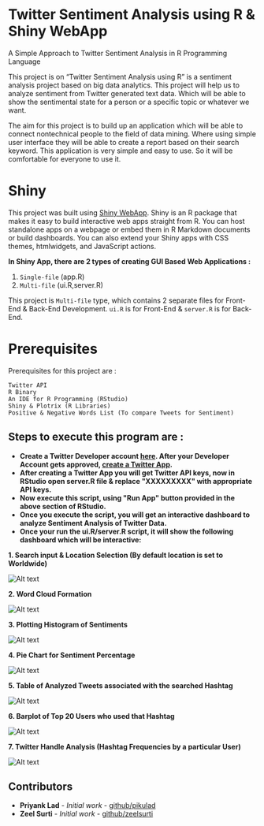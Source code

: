 # Twitter Sentiment Analysis using R & Shiny WebApp
A Simple Approach to Twitter Sentiment Analysis in R Programming Language

   This project is on “Twitter Sentiment Analysis using R”
is a sentiment analysis project based on big data analytics. This
project will help us to analyze sentiment from Twitter generated
text data. Which will be able to show the sentimental state for a
person or a specific topic or whatever we want.

  The aim for this project is to build up an application which
will be able to connect nontechnical people to the field of data
mining. Where using simple user interface they will be able to
create a report based on their search keyword. This application
is very simple and easy to use. So it will be comfortable for
everyone to use it.
   
# Shiny

 This project was built using [Shiny WebApp](https://shiny.rstudio.com/). Shiny is an R package that makes it easy to build interactive web apps straight from R. You can host standalone apps on a webpage or embed them in R Markdown documents or build dashboards. You can also extend your Shiny apps with CSS themes, htmlwidgets, and JavaScript actions.
 
**In Shiny App, there are 2 types of creating GUI Based Web Applications :**
1) ```Single-file``` (app.R)
2) ```Multi-file``` (ui.R,server.R)

This project is ```Multi-file``` type, which contains 2 separate files for Front-End & Back-End Development.
```ui.R``` is for Front-End & ```server.R``` is for Back-End.
# Prerequisites

Prerequisites for this project are :

```
Twitter API
R Binary
An IDE for R Programming (RStudio)
Shiny & Plotrix (R Libraries)
Positive & Negative Words List (To compare Tweets for Sentiment)
```
## Steps to execute this program are :

* **Create a Twitter Developer account [here](https://developer.twitter.com/). After your Developer Account gets approved, [create a Twitter App](https://developer.twitter.com/en/apps/create).** 
* **After creating a Twitter App you will get Twitter API keys, now in RStudio open server.R file & replace "XXXXXXXXX" with appropriate API keys.**
* **Now execute this script, using "Run App" button provided in the above section of RStudio.**
* **Once you execute the script, you will get an interactive dashboard to analyze Sentiment Analysis of Twitter Data.**
* **Once your run the ui.R/server.R script, it will show the following dashboard which will be interactive:**

**1. Search input & Location Selection (By default location is set to Worldwide)**

![Alt text](sample_output/search.png)


**2. Word Cloud Formation**

![Alt text](sample_output/wordcloud.png)

**3. Plotting Histogram of Sentiments**

![Alt text](sample_output/histogram.png)

**4. Pie Chart for Sentiment Percentage**

![Alt text](sample_output/piechart.png)

**5. Table of Analyzed Tweets associated with the searched Hashtag**

![Alt text](sample_output/table.png)

**6. Barplot of Top 20 Users who used that Hashtag**

![Alt text](sample_output/top20.png)

**7. Twitter Handle Analysis (Hashtag Frequencies by a particular User)**

![Alt text](sample_output/handle.png)

## Contributors

* **Priyank Lad** - *Initial work* - [github/pikulad](https://github.com/pikulad)
* **Zeel Surti** - *Initial work* - [github/zeelsurti](#)

